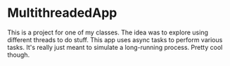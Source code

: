 # MultithreadedApp
This is a project for one of my classes. The idea was to explore using different threads to do stuff. This app uses
async tasks to perform various tasks. It's really just meant to simulate a long-running process. Pretty cool though.
